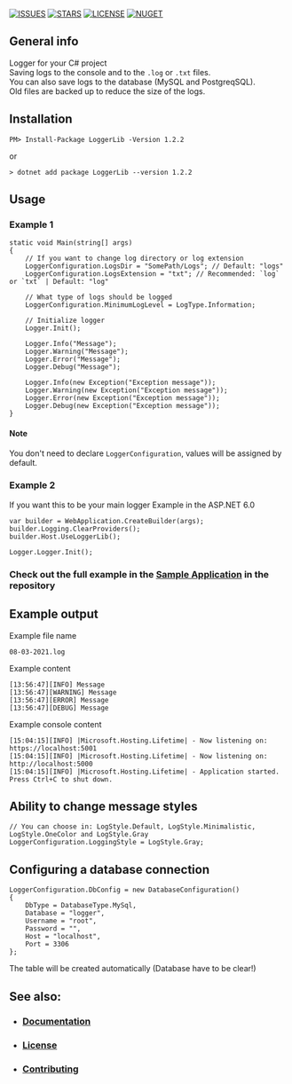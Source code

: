 [![ISSUES](https://img.shields.io/github/issues/KimPiks/LoggerLib)](https://github.com/KimPiks/LoggerLib/issues)
[![STARS](https://img.shields.io/github/stars/KimPiks/LoggerLib)](https://github.com/KimPiks/LoggerLib)
[![LICENSE](https://img.shields.io/github/license/KimPiks/LoggerLib)](https://github.com/KimPiks/LoggerLib/blob/main/LICENSE.txt)
[![NUGET](https://shields.io/nuget/v/loggerlib.svg)](https://www.nuget.org/packages/LoggerLib)

## General info 
Logger for your C# project<br>
Saving logs to the console and to the `.log` or `.txt` files.<br>
You can also save logs to the database (MySQL and PostgreqSQL).<br>
Old files are backed up to reduce the size of the logs.<br>

## Installation
```
PM> Install-Package LoggerLib -Version 1.2.2
```
or
```
> dotnet add package LoggerLib --version 1.2.2
```

## Usage

### Example 1
```
static void Main(string[] args)
{
    // If you want to change log directory or log extension
    LoggerConfiguration.LogsDir = "SomePath/Logs"; // Default: "logs"
    LoggerConfiguration.LogsExtension = "txt"; // Recommended: `log` or `txt` | Default: "log"
    
    // What type of logs should be logged
    LoggerConfiguration.MinimumLogLevel = LogType.Information;
    
    // Initialize logger
    Logger.Init();

    Logger.Info("Message");
    Logger.Warning("Message");
    Logger.Error("Message");
    Logger.Debug("Message");

    Logger.Info(new Exception("Exception message"));
    Logger.Warning(new Exception("Exception message"));
    Logger.Error(new Exception("Exception message"));
    Logger.Debug(new Exception("Exception message"));
}
```
#### Note
You don't need to declare `LoggerConfiguration`, values will be assigned by default.

### Example 2
If you want this to be your main logger
Example in the ASP.NET 6.0
```
var builder = WebApplication.CreateBuilder(args);
builder.Logging.ClearProviders();
builder.Host.UseLoggerLib();

Logger.Logger.Init();
```

### Check out the full example in the <a href="https://github.com/KimPiks/LoggerLib/tree/main/Example">Sample Application</a> in the repository

## Example output
Example file name

```
08-03-2021.log
```
Example content

```
[13:56:47][INFO] Message
[13:56:47][WARNING] Message
[13:56:47][ERROR] Message
[13:56:47][DEBUG] Message
```

Example console content
```
[15:04:15][INFO] |Microsoft.Hosting.Lifetime| - Now listening on: https://localhost:5001
[15:04:15][INFO] |Microsoft.Hosting.Lifetime| - Now listening on: http://localhost:5000
[15:04:15][INFO] |Microsoft.Hosting.Lifetime| - Application started. Press Ctrl+C to shut down.
```

## Ability to change message styles
```
// You can choose in: LogStyle.Default, LogStyle.Minimalistic, LogStyle.OneColor and LogStyle.Gray
LoggerConfiguration.LoggingStyle = LogStyle.Gray;
```

## Configuring a database connection
```
LoggerConfiguration.DbConfig = new DatabaseConfiguration()
{
    DbType = DatabaseType.MySql,
    Database = "logger",
    Username = "root",
    Password = "",
    Host = "localhost",
    Port = 3306
};
```
The table will be created automatically (Database have to be clear!)


## See also:
* ### <a href="https://kimpiks.github.io/LoggerLib/">Documentation</a>
* ### <a href="https://github.com/KimPiks/LoggerLib/blob/main/LICENSE.txt">License</a>
* ### <a href="https://github.com/KimPiks/LoggerLib/blob/main/CONTRIBUTING.md">Contributing</a>
